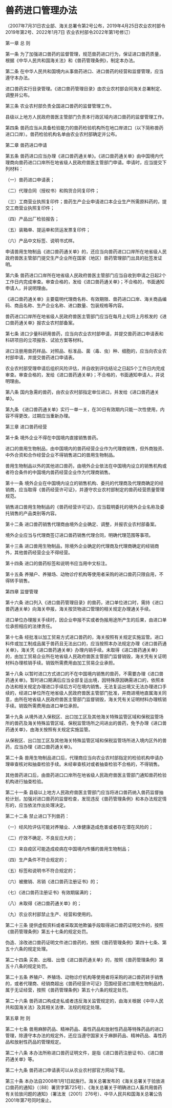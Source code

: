 # 兽药进口管理办法

（2007年7月31日农业部、海关总署令第2号公布，2019年4月25日农业农村部令2019年第2号、2022年1月7日 农业农村部令2022年第1号修订）


第一章 总 则



第一条 为了加强进口兽药的监督管理，规范兽药进口行为，保证进口兽药质量，根据《中华人民共和国海关法》和《兽药管理条例》，制定本办法。

第二条 在中华人民共和国境内从事兽药进口、进口兽药的经营和监督管理，应当遵守本办法。

进口兽药实行目录管理。《进口兽药管理目录》由农业农村部会同海关总署制定、调整并公布。

第三条 农业农村部负责全国进口兽药的监督管理工作。

县级以上地方人民政府兽医主管部门负责本行政区域内进口兽药的监督管理工作。

第四条 兽药应当从具备检验能力的兽药检验机构所在地口岸进口（以下简称兽药进口口岸）。兽药检验机构名单由农业农村部确定并公布。



第二章 兽药进口申请



第五条 兽药进口应当办理《进口兽药通关单》。《进口兽药通关单》由中国境内代理商向兽药进口口岸所在地省级人民政府兽医主管部门申请。申请时，应当提交下列材料：

（一）兽药进口申请表；

（二）代理合同（授权书）和购货合同复印件；

（三）工商营业执照复印件；兽药生产企业申请进口本企业生产所需原料药的，提交工商营业执照复印件；

（四）产品出厂检验报告；

（五）装箱单、提运单和货运发票复印件；

（六）产品中文标签、说明书式样。

申请兽用生物制品《进口兽药通关单》的，还应当向兽药进口口岸所在地省级人民政府兽医主管部门提交生产企业所在国家（地区）兽药管理部门出具的批签发证明。

第六条 兽药进口口岸所在地省级人民政府兽医主管部门应当自收到申请之日起2个工作日内完成审查。审查合格的，发给《进口兽药通关单》；不合格的，书面通知申请人，并说明理由。

《进口兽药通关单》主要载明代理商名称、有效期限、兽药进口口岸、海关商品编码、商品名称、生产企业名称、进口数量、包装规格等内容。

兽药进口口岸所在地省级人民政府兽医主管部门应当在每月上旬将上月核发的《进口兽药通关单》报农业农村部备案。

第七条 进口少量科研用兽药，应当向农业农村部申请，并提交兽药进口申请表和科研项目的立项报告、试验方案等材料。

进口注册用兽药样品、对照品、标准品、菌（毒、虫）种、细胞的，应当向农业农村部申请，并提交兽药进口申请表。

农业农村部受理申请后组织风险评估，并自收到评估结论之日起5个工作日内完成审查。审查合格的，发给《进口兽药通关单》；不合格的，书面通知申请人，并说明理由。

第八条 国内急需的兽药，由农业农村部指定单位进口，并发给《进口兽药通关单》。

第九条 《进口兽药通关单》实行一单一关，在30日有效期内只能一次性使用，内容不得更改，过期应当重新办理。



第三章 进口兽药经营



第十条 境外企业不得在中国境内直接销售兽药。

进口的兽用生物制品，由中国境内的兽药经营企业作为代理商销售，但外商独资、中外合资和合作经营企业不得销售进口的兽用生物制品。

兽用生物制品以外的其他进口兽药，由境外企业依法在中国境内设立的销售机构或者符合条件的中国境内兽药经营企业作为代理商销售。

第十一条 境外企业在中国境内设立的销售机构、委托的代理商及代理商确定的经销商，应当取得《兽药经营许可证》，并遵守农业农村部制定的兽药经营质量管理规范。

销售进口兽用生物制品的《兽药经营许可证》，应当载明委托的境外企业名称及委托销售的产品类别等内容。

第十二条 进口兽药销售代理商由境外企业确定、调整，并报农业农村部备案。

境外企业应当与代理商签订进口兽药销售代理合同，明确代理范围等事项。

第十三条 进口兽用生物制品，除境外企业确定的代理商及代理商确定的经销商外，其他兽药经营企业不得经营。

第十四条 进口的兽药标签和说明书应当用中文标注。

第十五条 养殖户、养殖场、动物诊疗机构等使用者采购的进口兽药只限自用，不得转手销售。



第四章 监督管理



第十六条 进口列入《进口兽药管理目录》的兽药，进口单位进口时，需持《进口兽药通关单》向海关申报，海关按货物进口管理的相关规定办理通关手续。

进口单位办理报关手续时，因企业申报不实或者伪报用途所产生的后果，由进口单位承担相应的法律责任。

第十七条 经批准以加工贸易方式进口兽药的，海关按照有关规定实施监管。进口料件或加工制成品属于兽药且无法出口的，应当按照本办法规定办理《进口兽药通关单》，海关凭《进口兽药通关单》办理内销手续。未取得《进口兽药通关单》的，由加工贸易企业所在地省级人民政府兽医主管部门监督销毁，海关凭有关证明材料办理核销手续。销毁所需费用由加工贸易企业承担。

第十八条 以暂时进口方式进口的不在中国境内销售的兽药，不需要办理《进口兽药通关单》。暂时进口期满后应当全部复运出境，因特殊原因确需进口的，依照本办法和相关规定办理进口手续后方可在境内销售。无法复运出境又无法办理进口手续的，经进口单位所在地省级人民政府兽医主管部门批准，并商进境地直属海关同意，由所在地省级人民政府兽医主管部门监督销毁，海关凭有关证明材料办理核销手续。销毁所需费用由进口单位承担。

第十九条 从境外进入保税区、出口加工区及其他海关特殊监管区域和保税监管场所的兽药及海关特殊监管区域、保税监管场所之间进出的兽药，免予办理《进口兽药通关单》，由海关按照有关规定实施监管。

从保税区、出口加工区及其他海关特殊监管区域和保税监管场所进入境内区外的兽药，应当办理《进口兽药通关单》。

第二十条 兽用生物制品进口后，代理商应当向农业农村部指定的检验机构申请办理审查核对和抽查检验手续。未经审查核对或者抽查检验不合格的，不得销售。

其他兽药进口后，由兽药进口口岸所在地省级人民政府兽医主管部门通知兽药检验机构进行抽查检验。

第二十一条 县级以上地方人民政府兽医主管部门应当将进口兽药纳入兽药监督抽检计划，加强对进口兽药的监督检查，发现违反《兽药管理条例》和本办法规定情形的，应当依法作出处理决定。

第二十二条 禁止进口下列兽药：

（一）经风险评估可能对养殖业、人体健康造成危害或者存在潜在风险的；

（二）疗效不确定、不良反应大的；

（三）来自疫区可能造成疫病在中国境内传播的兽用生物制品；

（四）生产条件不符合规定的；

（五）标签和说明书不符合规定的；

（六）被撤销、吊销《进口兽药注册证书》的；

（七）《进口兽药注册证书》有效期届满的；

（八）未取得《进口兽药通关单》的；

（九）农业农村部禁止生产、经营和使用的。

第二十三条 提供虚假资料或者采取其他欺骗手段取得进口兽药证明文件的，按照《兽药管理条例》第五十七条的规定处罚。

伪造、涂改进口兽药证明文件进口兽药的，按照《兽药管理条例》第四十七条、第五十六条的规定处理。

第二十四条 买卖、出租、出借《进口兽药通关单》的，按照《兽药管理条例》第五十八条的规定处罚。

第二十五条 养殖户、养殖场、动物诊疗机构等使用者将采购的进口兽药转手销售的，或者代理商、经销商超出《兽药经营许可证》范围经营进口兽用生物制品的，属于无证经营，按照《兽药管理条例》第五十六条的规定处罚。

第二十六条 兽药进口构成走私或者违反海关监管规定的，由海关根据《中华人民共和国海关法》及其相关法律、法规的规定处理。



第五章 附 则



第二十七条 兽用麻醉药品、精神药品、毒性药品和放射性药品等特殊药品的进口管理，除遵守本办法的规定外，还应当遵守国家关于麻醉药品、精神药品、毒性药品和放射性药品的管理规定。

第二十八条 本办法所称进口兽药证明文件，是指《进口兽药注册证书》、《进口兽药通关单》等。

第二十九条 兽药进口申请表可以从农业农村部官方网站下载。

第三十条 本办法自2008年1月1日起施行。海关总署发布的《海关总署关于验放进口兽药的通知》（〔88〕署货字第725号）、《海关总署关于明确进口人畜共用兽药有关验放问题的通知》（署法发〔2001〕276号）、中华人民共和国海关总署公告2001年第7号同时废止。